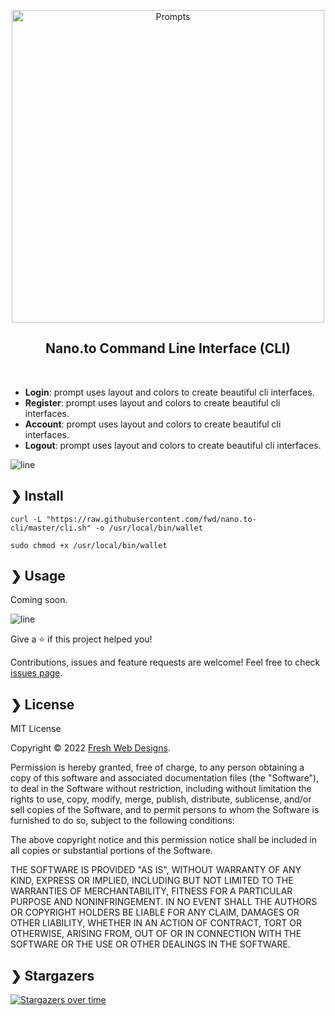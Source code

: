 <p align="center">
  <img src="https://github.com/fwd/nano.to-cli/raw/master/.github/banner.png" alt="Prompts" width="500" />
</p>

<h2 align="center">Nano.to Command Line Interface (CLI)</h2>

<br />

* **Login**: prompt uses layout and colors to create beautiful cli interfaces.
* **Register**: prompt uses layout and colors to create beautiful cli interfaces.
* **Account**: prompt uses layout and colors to create beautiful cli interfaces.
* **Logout**: prompt uses layout and colors to create beautiful cli interfaces.

![line](https://github.com/fwd/nano.to-cli/raw/master/.github/line.png)

## ❯ Install

```
curl -L "https://raw.githubusercontent.com/fwd/nano.to-cli/master/cli.sh" -o /usr/local/bin/wallet
```

```
sudo chmod +x /usr/local/bin/wallet
```

## ❯ Usage

Coming soon.

![line](https://github.com/fwd/nano.to-cli/raw/master/.github/line.png)

Give a ⭐️ if this project helped you!

Contributions, issues and feature requests are welcome! Feel free to check [issues page](https://github.com/fwd/nano.to-cli/issues).

## ❯ License

MIT License

Copyright © 2022 [Fresh Web Designs](https://fwd.dev).

Permission is hereby granted, free of charge, to any person obtaining a copy
of this software and associated documentation files (the "Software"), to deal
in the Software without restriction, including without limitation the rights
to use, copy, modify, merge, publish, distribute, sublicense, and/or sell
copies of the Software, and to permit persons to whom the Software is
furnished to do so, subject to the following conditions:

The above copyright notice and this permission notice shall be included in all
copies or substantial portions of the Software.

THE SOFTWARE IS PROVIDED "AS IS", WITHOUT WARRANTY OF ANY KIND, EXPRESS OR
IMPLIED, INCLUDING BUT NOT LIMITED TO THE WARRANTIES OF MERCHANTABILITY,
FITNESS FOR A PARTICULAR PURPOSE AND NONINFRINGEMENT. IN NO EVENT SHALL THE
AUTHORS OR COPYRIGHT HOLDERS BE LIABLE FOR ANY CLAIM, DAMAGES OR OTHER
LIABILITY, WHETHER IN AN ACTION OF CONTRACT, TORT OR OTHERWISE, ARISING FROM,
OUT OF OR IN CONNECTION WITH THE SOFTWARE OR THE USE OR OTHER DEALINGS IN THE
SOFTWARE.

## ❯ Stargazers

[![Stargazers over time](https://starchart.cc/fwd/nano.to-cli.svg)](https://starchart.cc/fwd/nano.to-cli)